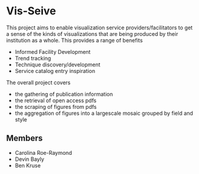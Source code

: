 # Vis-Seive




This project aims to enable visualization service providers/facilitators to get a sense of the kinds of visualizations that are being produced by their institution as a whole. This provides a range of benefits
*  Informed Facility Development 
* Trend tracking
* Technique discovery/development
* Service catalog entry inspiration

The overall project covers
* the gathering of publication information
* the retrieval of open access pdfs
* the scraping of figures from pdfs
* the aggregation of figures into a largescale mosaic grouped by field and style


## Members

* Carolina Roe-Raymond
* Devin Bayly
* Ben Kruse
